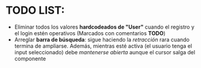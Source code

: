 # TODO LIST:

- Eliminar todos los valores **hardcodeados de "User"** cuando el registro y el login estén operativos (Marcados con comentarios **TODO**)
- Arreglar **barra de búsqueda**: sigue haciendo la *retracción* rara cuando termina de ampliarse. Además, mientras esté activa (el usuario tenga el input seleccionado) debe *mantenerse abierta* aunque el cursor salga del componente
